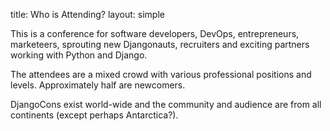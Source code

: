title: Who is Attending?
layout: simple

This is a conference for software developers, DevOps, entrepreneurs, marketeers, sprouting new Djangonauts, recruiters and exciting partners working with Python and Django.

The attendees are a mixed crowd with various professional positions and levels. Approximately half are newcomers.

DjangoCons exist world-wide and the community and audience are from all continents (except perhaps Antarctica?).
